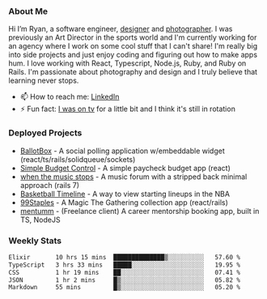### About Me
Hi I’m Ryan, a software engineer, [designer](https://www.denvermullets.com/video) and [photographer](https://www.denvermullets.com/). I was previously an Art Director in the sports world and I'm currently working for an agency where I work on some cool stuff that I can't share! I'm really big into side projects and just enjoy coding and figuring out how to make apps hum. I love working with React, Typescript, Node.js, Ruby, and Ruby on Rails. I'm passionate about photography and design and I truly believe that learning never stops.

- 📫 How to reach me: [LinkedIn](https://www.linkedin.com/in/ryanvaznis)
- ⚡ Fun fact: [I was on tv](https://vimeo.com/381425882) for a little bit and I think it's still in rotation

### Deployed Projects
- [BallotBox](https://voteballotbox.com/) - A social polling application w/embeddable widget (react/ts/rails/solidqueue/sockets)
- [Simple Budget Control](https://simplebudgetcontrol.com/) - A simple paycheck budget app (react)
- [when the music stops](https://whenthemusicstops.net) - A music forum with a stripped back minimal approach (rails 7)
- [Basketball Timeline](https://basketball-timeline.com/?team=PHO&year=2023) - A way to view starting lineups in the NBA
- [99Staples](https://www.99staples.com/collections/denvermullets/9) - A Magic The Gathering collection app (react/rails)
- [mentumm](https://portal.mentumm.com/) - (Freelance client) A career mentorship booking app, built in TS, NodeJS

### Weekly Stats
<!--START_SECTION:waka-->

```txt
Elixir       10 hrs 15 mins  ██████████████▒░░░░░░░░░░   57.60 %
TypeScript   3 hrs 33 mins   █████░░░░░░░░░░░░░░░░░░░░   19.95 %
CSS          1 hr 19 mins    ██░░░░░░░░░░░░░░░░░░░░░░░   07.41 %
JSON         1 hr 2 mins     █▒░░░░░░░░░░░░░░░░░░░░░░░   05.82 %
Markdown     55 mins         █▒░░░░░░░░░░░░░░░░░░░░░░░   05.20 %
```

<!--END_SECTION:waka-->
